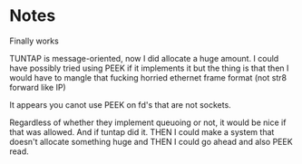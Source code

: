 Notes
=====

Finally works

TUNTAP is message-oriented, now I did allocate a huge amount. I could have possibly tried using PEEK if it implements it but the thing is that then I would have to mangle that fucking horried ethernet frame format (not str8 forward like IP)

It appears you canot use PEEK on fd's that are not sockets.

Regardless of whether they implement queuoing or not, it would be nice
if that was allowed. And if tuntap did it. THEN I could make a system
that doesn't allocate something huge and THEN I could go ahead
and also PEEK read.